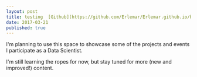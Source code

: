 ```yaml
---
layout: post
title: testing  [Github](https://github.com/Erlemar/Erlemar.github.io/blob/master/Notebooks/Imbalanced.ipynb)
date: 2017-03-21
published: true
---
```

I'm planning to use this space to showcase some of the projects and events I participate as a Data Scientist.

I'm still learning the ropes for now, but stay tuned for more (new and improved!) content.
